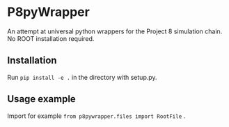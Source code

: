 # P8pyWrapper
An attempt at universal python wrappers for the Project 8 simulation chain. No ROOT installation required.

## Installation

Run `pip install -e .` in the directory with setup.py.

## Usage example

Import for example `from p8pywrapper.files import RootFile` .
